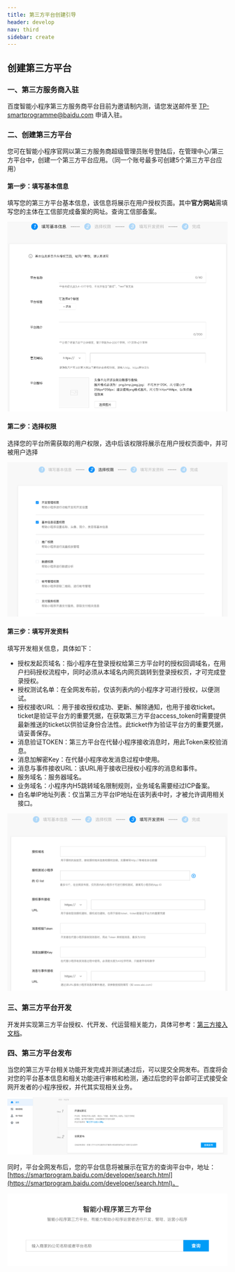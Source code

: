```yaml
---
title: 第三方平台创建引导
header: develop
nav: third
sidebar: create
---
```


## 创建第三方平台

### 一、第三方服务商入驻
百度智能小程序第三方服务商平台目前为邀请制内测，请您发送邮件至 TP-smartprogramme@baidu.com 申请入驻。

### 二、创建第三方平台
您可在智能小程序官网以第三方服务商超级管理员账号登陆后，在管理中心/第三方平台中，创建一个第三方平台应用。（同一个账号最多可创建5个第三方平台应用）

#### 第一步：填写基本信息
填写您的第三方平台基本信息，该信息将展示在用户授权页面。其中**官方网站**需填写您的主体在工信部完成备案的网址。查询工信部备案。

![填写基本信息](../../../img/tp/txjbxx.png)

#### 第二步：选择权限
选择您的平台所需获取的用户权限，选中后该权限将展示在用户授权页面中，并可被用户选择

![选择权限](../../../img/tp/xzqx.png)

#### 第三步：填写开发资料
填写开发相关信息，具体如下：

* 授权发起页域名：指小程序在登录授权给第三方平台时的授权回调域名，在用户扫码授权流程中，同时必须从本域名内网页跳转到登录授权页，才可完成登录授权。
* 授权测试名单：在全网发布前，仅该列表内的小程序才可进行授权，以便测试。
* 授权接收URL	：用于接收授权成功、更新、解除通知，也用于接收ticket。ticket是验证平台方的重要凭据，在获取第三方平台access_token时需要提供最新推送的ticket以供验证身份合法性。此ticket作为验证平台方的重要凭据，请妥善保存。
* 消息验证TOKEN：第三方平台在代替小程序接收消息时，用此Token来校验消息。
* 消息加解密Key：在代替小程序收发消息过程中使用。
* 消息与事件接收URL：该URL用于接收已授权小程序的消息和事件。
* 服务域名：服务器域名。
* 业务域名：小程序内H5跳转域名限制规则，业务域名需要经过ICP备案。
* 白名单IP地址列表：仅当第三方平台IP地址在该列表中时，才被允许调用相关接口。

![填写开发资料](../../../img/tp/txkfzl.png)

### 三、第三方平台开发

开发并实现第三方平台授权、代开发、代运营相关能力，具体可参考：[第三方接入文档](https://smartprogram.baidu.com/docs/develop/third/develop/)。

### 四、第三方平台发布
当您的第三方平台相关功能开发完成并测试通过后，可以提交全网发布。百度将会对您的平台基本信息和相关功能进行审核和检测，通过后您的平台即可正式接受全网开发者的小程序授权，并代其实现相关业务。

![全网发布](../../../img/tp/qwfb.png)

同时，平台全网发布后，您的平台信息将被展示在官方的查询平台中，地址：[https://smartprogram.baidu.com/developer/search.html](https://smartprogram.baidu.com/developer/search.html)。

![查询平台](../../../img/tp/cxpt.png)
